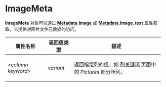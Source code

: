 # ImageMeta

**ImageMeta** 对象可以通过 **[Metadata](metadata.zh.md).image** 或 **[Metadata](metadata.zh.md).image_text** 属性获取。它提供对图片文件元数据的访问。

<table>
<thead><tr><th>
属性名称</th><th>
返回值类型</th><th>
描述
</th></tr></thead><tbody><tr><td>

*\<column keyword\>*</td><td>

*variant*</td><td>

返回指定列的值，如 [列关键词](../../metadata_keywords/keywords_for_columns.zh.md) 页面中的 *Pictures* 部分所列。
</td></tr></tbody>
</table>